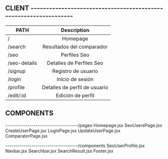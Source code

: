 ## CLIENT -----------------------------------------------------------------
| PATH                   | Description                                   |                     
| ---------------------- |:---------------------------------------------:| 
| /                      | Homepage                                      |                     
| /search                | Resultados del comparador                     |                     
| /seo                   | Perfiles Seo                                  |                     
| /seo-details           | Detalles de Perfiles Seo                      |                     
| /signup                | Registro de usuario                           |                     
| /login                 | Inicio de sesión                              |                     
| /profile               | Detalles de perfil de usuario                 |                     
| /edit/:id              | Edición de perfil                             |                     
                       

## COMPONENTS
------------------------------------/pages
Homepage.jsx
SeoUsersPage.jsx
CreateUserPage.jsx
LoginPage.jsx
UpdateUserPage.jsx
ComparatorPage.jsx

------------------------------------/components
SeoUserProfile.jsx
Navbar.jsx
Searchbar.jsx
SearchResult.jsx
Footer.jsx

